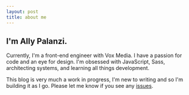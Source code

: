 ```yaml
---
layout: post
title: about me
---
```


## I'm Ally Palanzi.

Currently, I'm a front-end engineer with Vox Media. I have a passion for code and an eye for design. I'm obsessed with JavaScript, Sass, architecting systems, and learning all things development.

This blog is very much a work in progress, I'm new to writing and so I'm building it as I go. Please let me know if you see any [issues](http://www.github.com/allypalanzi/allypalanzi.github.io).

